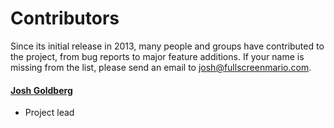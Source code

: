 # Contributors

Since its initial release in 2013, many people and groups have contributed to the project, from bug reports to major feature additions. If your name is missing from the list, please send an email to [josh@fullscreenmario.com](mailto:josh@fullscreenmario.com).


#### [Josh Goldberg](http://github.com/JoshuaKGoldberg)

* Project lead


